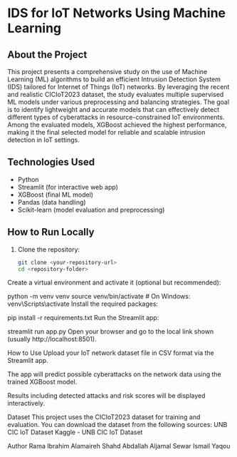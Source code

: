 # IDS for IoT Networks Using Machine Learning

## About the Project
This project presents a comprehensive study on the use of Machine Learning (ML) algorithms to build an efficient Intrusion Detection System (IDS) tailored for Internet of Things (IoT) networks. By leveraging the recent and realistic CICIoT2023 dataset, the study evaluates multiple supervised ML models under various preprocessing and balancing strategies. The goal is to identify lightweight and accurate models that can effectively detect different types of cyberattacks in resource-constrained IoT environments.
Among the evaluated models, XGBoost achieved the highest performance, making it the final selected model for reliable and scalable intrusion detection in IoT settings.

## Technologies Used
- Python
- Streamlit (for interactive web app)
- XGBoost (final ML model)
- Pandas (data handling)
- Scikit-learn (model evaluation and preprocessing)

## How to Run Locally
1. Clone the repository:
   ```bash
   git clone <your-repository-url>
   cd <repository-folder>
Create a virtual environment and activate it (optional but recommended):

python -m venv venv
source venv/bin/activate  # On Windows: venv\Scripts\activate
Install the required packages:


pip install -r requirements.txt
Run the Streamlit app:

streamlit run app.py
Open your browser and go to the local link shown (usually http://localhost:8501).

How to Use
Upload your IoT network dataset file in CSV format via the Streamlit app.

The app will predict possible cyberattacks on the network data using the trained XGBoost model.

Results including detected attacks and risk scores will be displayed interactively.

Dataset
This project uses the CICIoT2023 dataset for training and evaluation.
You can download the dataset from the following sources:
UNB CIC IoT Dataset
Kaggle - UNB CIC IoT Dataset

Author
Rama Ibrahim Alamaireh
Shahd Abdallah Aljamal
Sewar Ismail Yaqou
